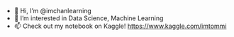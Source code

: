- 👋 Hi, I’m @imchanlearning
- 👀 I’m interested in Data Science, Machine Learning
- 📫 Check out my notebook on Kaggle! 
https://www.kaggle.com/imtommi


